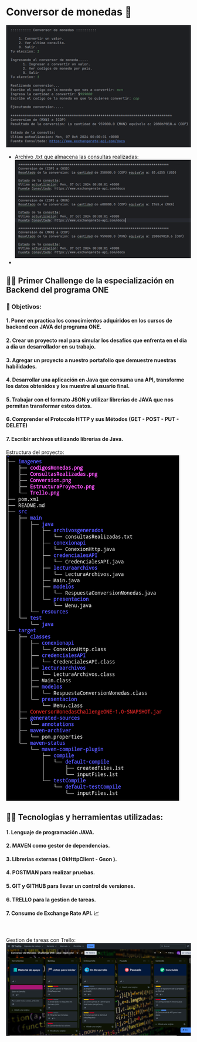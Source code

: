 # Conversor de monedas 🤑

![Conversor en ejecucion](./imagenes/Conversion.png)

- Archivo .txt que almacena las consultas realizadas:
  ![Consultas Realizadas](./imagenes/ConsultasRealizadas.png)
- 
## 🧑‍🎓 Primer Challenge de la especialización en Backend del programa ONE

### 📝 Objetivos: 

#### 1. Poner en practica los conocimientos adquiridos en los cursos de backend con JAVA del programa ONE.
#### 2. Crear un proyecto real para simular los desafios que enfrenta en el dia a dia un desarrollador en su trabajo.
#### 3. Agregar un proyecto a nuestro portafolio que demuestre nuestras habilidades.
#### 4. Desarrollar una aplicación en Java que consuma una API, transforme los datos obtenidos y los muestre al usuario final.
#### 5. Trabajar con el formato JSON y utilizar librerias de JAVA que nos permitan transformar estos datos.
#### 6. Comprender el Protocolo HTTP y sus Métodos (GET - POST - PUT - DELETE)
#### 7. Escribir archivos utilizando librerias de Java.

Estructura del proyecto:
![Estructura Proyecto](./imagenes/EstructuraProyecto.png)

##  🧑‍💻 Tecnologias y herramientas utilizadas:

#### 1. Lenguaje de programación JAVA.
#### 2. MAVEN como gestor de dependencias.
#### 3. Librerias externas ( OkHttpClient - Gson ).
#### 4. POSTMAN para realizar pruebas.
#### 5. GIT y GITHUB para llevar un control de versiones.
#### 6. TRELLO para la gestion de tareas.
#### 7. Consumo de Exchange Rate API. 📈
<br>

Gestion de tareas con Trello:
![Panel Trello](./imagenes/Trello.png)

